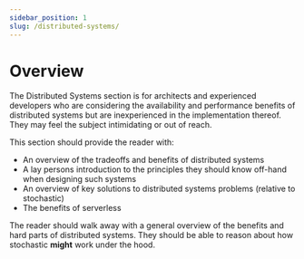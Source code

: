```yaml
---
sidebar_position: 1
slug: /distributed-systems/
---
```


# Overview

The Distributed Systems section is for architects and experienced developers who are considering the availability and performance benefits of distributed systems but are inexperienced in the implementation thereof. They may feel the subject intimidating or out of reach.

This section should provide the reader with:

- An overview of the tradeoffs and benefits of distributed systems
- A lay persons introduction to the principles they should know off-hand when designing such systems
- An overview of key solutions to distributed systems problems (relative to stochastic)
- The benefits of serverless

The reader should walk away with a general overview of the benefits and hard parts of distributed systems. They should be able to reason about how stochastic **might** work under the hood.
